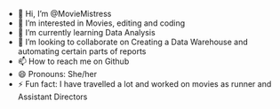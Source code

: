 - 👋 Hi, I’m @MovieMistress
- 👀 I’m interested in Movies, editing and coding
- 🌱 I’m currently learning Data Analysis
- 💞️ I’m looking to collaborate on Creating a Data Warehouse and automating certain parts of reports
- 📫 How to reach me on Github
- 😄 Pronouns: She/her
- ⚡ Fun fact: I have travelled a lot and worked on movies as runner and Assistant Directors

<!---
MovieMistress/MovieMistress is a ✨ special ✨ repository because its `README.md` (this file) appears on your GitHub profile.
You can click the Preview link to take a look at your changes.
--->

